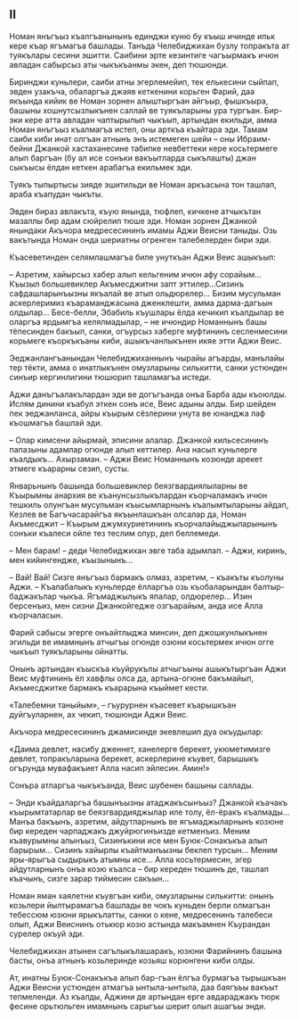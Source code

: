 ## II

Номан янъгъыз къалгъанынынъ единджи куню бу къыш ичинде ильк кере къар ягъмагъа башлады.
Танъда Челебиджихан бузлу топракъта ат туякълары сесини эшитти.
Саибини эрте кезинтиге чагъырмакъ ичюн авладан сабырсыз аты чыкъкъанмы экен, деп тюшюнди.

Биринджи куньлери, саиби атны эгерлемейип, тек елькесини сыйпап, эвден узакъча,  обаларгъа джаяв кеткенини корьген Фарий, даа якъында кийик ве Номан зорнен алыштыргъан айгъыр, фышкъыра, башыны хошнутсызлыкънен саллай ве туякъларыны ура тургъан.
Бир-эки кере атта авладан чаптырылып чыкъып, артындан екильди, амма Номан янъгъыз къалмагъа истеп, оны арткъа къайтара эди. 
Тамам саиби киби инат олгъан атнынъ энъ истемеген шейи – оны Ибраим-бейни Джанкой хастаханесине табипке невбеттеки кере косьтермеге алып баргъан (бу ал исе сонъки вакъытларда сыкълашты) джан сыкъысы ёлдан кеткен арабагъа екильмек эди.

Туякъ тыпыртысы зияде эшитильди ве Номан аркъасына тон ташлап, араба къапудан чыкъты.

Эвден бираз авлакъта, къую янында, тюфлеп, кичкене атчыкътан мазаллы бир адам сюйрелип тюше эди.
Номан зорнен Джанкой янындаки Акъчора медресесининъ имамы Аджи Веисни таныды.
Озь вакътында Номан онда шериатны огренген талебелерден бири эди.

Къасеветинден селямлашмагъа биле унуткъан Аджи Веис ашыкъып:

– Азретим, хайырсыз хабер алып кельгеним ичюн афу сорайым…
Къызыл большевиклер Акъмесджитни запт эттилер…Сизинъ сафдашларынъызны якъалай ве атып ольдюрелер…
Бизим мусульман аскерлеримиз къараманджасына дженклешти, амма дарма-дагъын олдылар…
Бесе-белли, Эбабиль къушлары ёлда кечикип къалдылар ве оларгъа ярдымгъа келялмадылар, – не ичюндир Номаннынъ башы тёпесинден бакъып, санки, огъурсыз хаберге муфтининъ сесленмесини корьмеге къоркъкъаны киби, ашыкъчанлыкънен икяе этти Аджи Веис.

Эеджанлангъанындан Челебиджиханнынъ чырайы агъарды, манълайы тер тёкти, амма о инатлыкънен омузларыны силькитти, санки устюнден синъир кергинлигини тюшюрип ташламагъа истеди.

Аджи данъгъалакълардан эди ве догъгъанда онъа Барба ады къоюлды.
Ислям динини къабул эткен сонъ исе, Веис адыны алды.
Бир шейден пек эеджанланса, айры къырым сёзлерини унута ве юнанджа лаф къошмагъа башлай эди.

– Олар кимсени айырмай, эписини алалар.
Джанкой кильсесининъ папазыны адамлар огюнде алып кеттилер.
Ана насыл куньлерге къалдыкъ…
Ахырзаман.
– Аджи Веис Номаннынъ козюнде арекет этмеге къарарны сезип, сусты.

Январьнынъ башында большевиклер беязгвардиялыларны  ве Къырымны анархия ве къанунсызлыкълардан къорчаламакъ ичюн тешкиль олунгъан мусульман къысымларнынъ къалымтыларыны айдап, Кезлев ве Багъчасарайгъа якъынлашкъан олсалар да, Номан Акъмесджит – Къырым джумхуриетининъ къорчалайыджыларынынъ сонъки къалеси ойле тез теслим олур, деп беллемеди.

– Мен барам!
– деди Челебиджихан эвге таба адымлап.
– Аджи, киринъ, мен кийингендже, къызынынъ…

– Вай! Вай!
Сизге янъгъыз бармакъ олмаз, азретим, – къакъты къолуны Аджи.
– Къалабалыкъ куньлерде ёлларгъа озь къобаларындан балтыр-баджакълар чыкъа.
Ягъмаджылыкъ япалар, олдюрелер…
Изин берсенъиз, мен сизни Джанкойгедже озгъарайым, анда исе Алла къорчаласын.

Фарий сабысы эгерге онъайтлыджа минсин, деп джошкунлыкънен эгильди ве имамнынъ атчыгъы огюнде озюни косьтермек ичюн огге чыкъып туякъларыны ойнатты.

Онынъ артындан къыскъа къуйрукълы атчыгъыны ашыкътыргъан Аджи Веис муфтининъ ёл хавфлы олса да, артына-огюне бакъмайып, Акъмесджитке бармакъ къарарына къыймет кести.

«Талебемни таныйым», – гъурурнен къасевет къарышкъан дуйгъуларнен, ах чекип, тюшюнди Аджи Веис.

Акъчора медресесининъ джамисинде экевлешип дуа окъудылар:

«Даима девлет, насибу дженнет, ханелерге берекет, укюметимизге девлет, топракъларына берекет, аскерлерине къувет, барышыкъ огърунда мувафакъиет Алла насип эйлесин. Амин!» 

Сонъра атларгъа чыкъкъанда, Веис шубенен башыны  саллады. 

– Энди къайдаларгъа башынъызны атаджакъсынъыз?
Джанкой къачакъ къырымтатарлар ве беязгвардияджылар иле толу, ёл-ёракъ къалмады…
Манъа бакъынъ, азретим, айдутларнынъ ве ягъмаджыларнынъ козюне бир кереден чарпаджакъ джуйрюгинъизде кетменъиз.
Меним къавурымны алынъыз, Сизинъкини исе мен Буюк-Сонакъкъа алып барырым…
Сизинъ хайырлы къайтманъызны беклеп турсын…
Меним яры-ярыгъа сыдырыкъ атымны исе…
Алла косьтермесин, эгер айдутларнынъ онъа козю къалса – бир кереден тюшинъ де, ташлап къачынъ, сизге зарар тиймесин сакъын…

Номан яман хаялетни къувгъан киби, омузларыны силькитти: онынъ козьлери йылтырамагъа башлады ве чокъ куньден берли олмагъан тебессюм юзюни ярыкълатты, санки о кене, медресенинъ талебеси олып, Аджи Веиснинъ отькюр козю астында макъамнен Къурандан сурелер окъуй эди.

Челебиджихан атынен сагълыкълашаракъ, юзюни Фарийнинъ башына басты, онъа атнынъ козьлеринде козьяш корюнгени киби олды. 

Ат, инатны Буюк-Сонакъкъа алып бар-гъан ёлгъа бурмагъа тырышкъан Аджи Веисни устюнден атмагъа ынтыла-ынтыла, даа баягъъы вакъыт тепмеленди.
Аз къалды, Аджини де артындан ерге авдараджакъ тюрк фесине орьтюльген имамнынъ сарыгъы шерит олып ашагъы энди.
